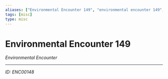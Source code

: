 ```yaml
---
aliases: ["Environmental Encounter 149", "environmental encounter 149", "149 Encounter Environmental"]
tags: [misc]
type: misc
---
```


# Environmental Encounter 149

*Environmental Encounter*

---
*ID: ENC00148*